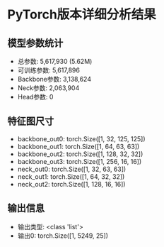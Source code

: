 # PyTorch版本详细分析结果

## 模型参数统计
- 总参数: 5,617,930 (5.62M)
- 可训练参数: 5,617,896
- Backbone参数: 3,138,624
- Neck参数: 2,063,904
- Head参数: 0

## 特征图尺寸
- backbone_out0: torch.Size([1, 32, 125, 125])
- backbone_out1: torch.Size([1, 64, 63, 63])
- backbone_out2: torch.Size([1, 128, 32, 32])
- backbone_out3: torch.Size([1, 256, 16, 16])
- neck_out0: torch.Size([1, 32, 63, 63])
- neck_out1: torch.Size([1, 64, 32, 32])
- neck_out2: torch.Size([1, 128, 16, 16])

## 输出信息
- 输出类型: <class 'list'>
- 输出0: torch.Size([1, 5249, 25])
